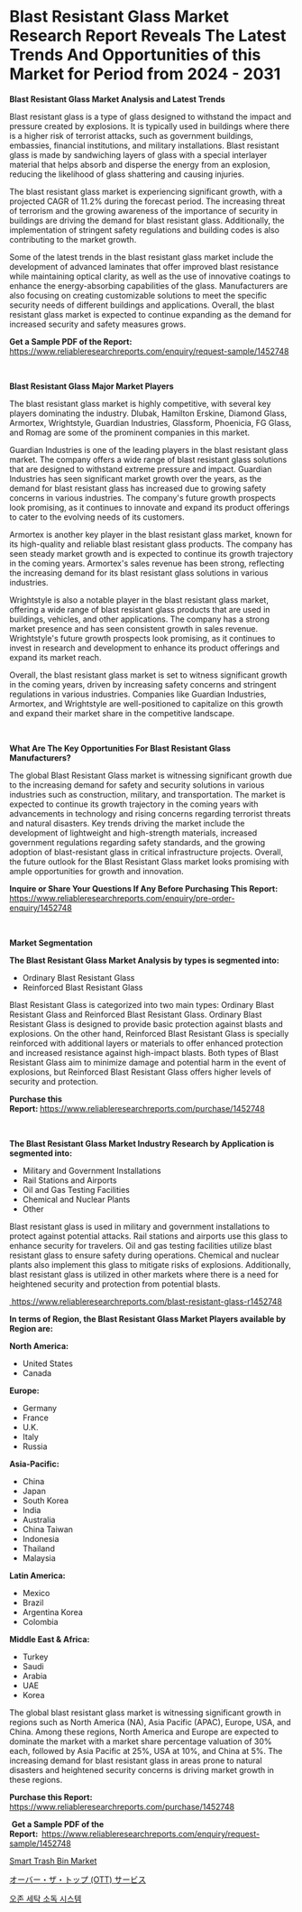 <p><h1>Blast Resistant Glass Market Research Report Reveals The Latest Trends And Opportunities of this Market for Period from 2024 - 2031</h1></p><p><strong>Blast Resistant Glass Market Analysis and Latest Trends</strong></p>
<p><p>Blast resistant glass is a type of glass designed to withstand the impact and pressure created by explosions. It is typically used in buildings where there is a higher risk of terrorist attacks, such as government buildings, embassies, financial institutions, and military installations. Blast resistant glass is made by sandwiching layers of glass with a special interlayer material that helps absorb and disperse the energy from an explosion, reducing the likelihood of glass shattering and causing injuries.</p><p>The blast resistant glass market is experiencing significant growth, with a projected CAGR of 11.2% during the forecast period. The increasing threat of terrorism and the growing awareness of the importance of security in buildings are driving the demand for blast resistant glass. Additionally, the implementation of stringent safety regulations and building codes is also contributing to the market growth.</p><p>Some of the latest trends in the blast resistant glass market include the development of advanced laminates that offer improved blast resistance while maintaining optical clarity, as well as the use of innovative coatings to enhance the energy-absorbing capabilities of the glass. Manufacturers are also focusing on creating customizable solutions to meet the specific security needs of different buildings and applications. Overall, the blast resistant glass market is expected to continue expanding as the demand for increased security and safety measures grows.</p></p>
<p><strong>Get a Sample PDF of the Report:&nbsp;</strong> <a href="https://www.reliableresearchreports.com/enquiry/request-sample/1452748">https://www.reliableresearchreports.com/enquiry/request-sample/1452748</a></p>
<p>&nbsp;</p>
<p><strong>Blast Resistant Glass Major Market Players</strong></p>
<p><p>The blast resistant glass market is highly competitive, with several key players dominating the industry. Dlubak, Hamilton Erskine, Diamond Glass, Armortex, Wrightstyle, Guardian Industries, Glassform, Phoenicia, FG Glass, and Romag are some of the prominent companies in this market.</p><p>Guardian Industries is one of the leading players in the blast resistant glass market. The company offers a wide range of blast resistant glass solutions that are designed to withstand extreme pressure and impact. Guardian Industries has seen significant market growth over the years, as the demand for blast resistant glass has increased due to growing safety concerns in various industries. The company's future growth prospects look promising, as it continues to innovate and expand its product offerings to cater to the evolving needs of its customers.</p><p>Armortex is another key player in the blast resistant glass market, known for its high-quality and reliable blast resistant glass products. The company has seen steady market growth and is expected to continue its growth trajectory in the coming years. Armortex's sales revenue has been strong, reflecting the increasing demand for its blast resistant glass solutions in various industries.</p><p>Wrightstyle is also a notable player in the blast resistant glass market, offering a wide range of blast resistant glass products that are used in buildings, vehicles, and other applications. The company has a strong market presence and has seen consistent growth in sales revenue. Wrightstyle's future growth prospects look promising, as it continues to invest in research and development to enhance its product offerings and expand its market reach.</p><p>Overall, the blast resistant glass market is set to witness significant growth in the coming years, driven by increasing safety concerns and stringent regulations in various industries. Companies like Guardian Industries, Armortex, and Wrightstyle are well-positioned to capitalize on this growth and expand their market share in the competitive landscape.</p></p>
<p>&nbsp;</p>
<p><strong>What Are The Key Opportunities For Blast Resistant Glass Manufacturers?</strong></p>
<p><p>The global Blast Resistant Glass market is witnessing significant growth due to the increasing demand for safety and security solutions in various industries such as construction, military, and transportation. The market is expected to continue its growth trajectory in the coming years with advancements in technology and rising concerns regarding terrorist threats and natural disasters. Key trends driving the market include the development of lightweight and high-strength materials, increased government regulations regarding safety standards, and the growing adoption of blast-resistant glass in critical infrastructure projects. Overall, the future outlook for the Blast Resistant Glass market looks promising with ample opportunities for growth and innovation.</p></p>
<p><strong>Inquire or Share Your Questions If Any Before Purchasing This Report:</strong> <a href="https://www.reliableresearchreports.com/enquiry/pre-order-enquiry/1452748">https://www.reliableresearchreports.com/enquiry/pre-order-enquiry/1452748</a></p>
<p>&nbsp;</p>
<p><strong>Market Segmentation</strong></p>
<p><strong>The Blast Resistant Glass Market Analysis by types is segmented into:</strong></p>
<p><ul><li>Ordinary Blast Resistant Glass</li><li>Reinforced Blast Resistant Glass</li></ul></p>
<p><p>Blast Resistant Glass is categorized into two main types: Ordinary Blast Resistant Glass and Reinforced Blast Resistant Glass. Ordinary Blast Resistant Glass is designed to provide basic protection against blasts and explosions. On the other hand, Reinforced Blast Resistant Glass is specially reinforced with additional layers or materials to offer enhanced protection and increased resistance against high-impact blasts. Both types of Blast Resistant Glass aim to minimize damage and potential harm in the event of explosions, but Reinforced Blast Resistant Glass offers higher levels of security and protection.</p></p>
<p><strong>Purchase this Report:&nbsp;</strong><a href="https://www.reliableresearchreports.com/purchase/1452748">https://www.reliableresearchreports.com/purchase/1452748</a></p>
<p>&nbsp;</p>
<p><strong>The Blast Resistant Glass Market Industry Research by Application is segmented into:</strong></p>
<p><ul><li>Military and Government Installations</li><li>Rail Stations and Airports</li><li>Oil and Gas Testing Facilities</li><li>Chemical and Nuclear Plants</li><li>Other</li></ul></p>
<p><p>Blast resistant glass is used in military and government installations to protect against potential attacks. Rail stations and airports use this glass to enhance security for travelers. Oil and gas testing facilities utilize blast resistant glass to ensure safety during operations. Chemical and nuclear plants also implement this glass to mitigate risks of explosions. Additionally, blast resistant glass is utilized in other markets where there is a need for heightened security and protection from potential blasts.</p></p>
<p><a href="https://www.reliableresearchreports.com/blast-resistant-glass-r1452748">&nbsp;https://www.reliableresearchreports.com/blast-resistant-glass-r1452748</a></p>
<p><strong>In terms of Region, the Blast Resistant Glass Market Players available by Region are:</strong></p>
<p>
    <p> <strong> North America: </strong>
        <ul>
            <li>United States</li>
            <li>Canada</li>
        </ul>
        </p> 
    <p> <strong> Europe: </strong>
        <ul>
            <li>Germany</li>
            <li>France</li>
            <li>U.K.</li>
            <li>Italy</li>
            <li>Russia</li>
        </ul>
        </p> 
    <p> <strong> Asia-Pacific: </strong>
        <ul>
            <li>China</li>
            <li>Japan</li>
            <li>South Korea</li>
            <li>India</li>
            <li>Australia</li>
            <li>China Taiwan</li>
            <li>Indonesia</li>
            <li>Thailand</li>
            <li>Malaysia</li>
        </ul>
        </p> 
    <p> <strong> Latin America: </strong>
        <ul>
            <li>Mexico</li>
            <li>Brazil</li>
            <li>Argentina Korea</li>
            <li>Colombia</li>
        </ul>
        </p> 
    <p> <strong> Middle East & Africa: </strong>
        <ul>
            <li>Turkey</li>
            <li>Saudi</li>
            <li>Arabia</li>
            <li>UAE</li>
            <li>Korea</li>
        </ul>
    </p>
    </p>
<p><p>The global blast resistant glass market is witnessing significant growth in regions such as North America (NA), Asia Pacific (APAC), Europe, USA, and China. Among these regions, North America and Europe are expected to dominate the market with a market share percentage valuation of 30% each, followed by Asia Pacific at 25%, USA at 10%, and China at 5%. The increasing demand for blast resistant glass in areas prone to natural disasters and heightened security concerns is driving market growth in these regions.</p></p>
<p><strong>Purchase this Report: </strong><a href="https://www.reliableresearchreports.com/purchase/1452748">https://www.reliableresearchreports.com/purchase/1452748</a></p>
<p>&nbsp;<strong>Get a Sample PDF of the Report:&nbsp;&nbsp;</strong><a href="https://www.reliableresearchreports.com/enquiry/request-sample/1452748">https://www.reliableresearchreports.com/enquiry/request-sample/1452748</a></p>
<p><strong></strong></p>
<p><p><a href="https://github.com/zkngisync/Market-Research-Report-List-1/blob/main/smart-trash-bin-market.md">Smart Trash Bin Market</a></p><p><a href="https://medium.com/@grarrity46851/%E6%AC%A1%E3%81%AE%E6%96%87%E3%82%92%E6%97%A5%E6%9C%AC%E8%AA%9E%E3%81%AB%E7%BF%BB%E8%A8%B3%E3%81%97%E3%81%A6%E3%81%8F%E3%81%A0%E3%81%95%E3%81%84-%E8%A3%BD%E5%93%81%E3%82%BF%E3%82%A4%E3%83%97-%E3%83%97%E3%83%AC%E3%83%9F%E3%82%A2%E3%83%A0%E3%81%A8%E3%82%B5%E3%83%96%E3%82%B9%E3%82%AF%E3%83%AA%E3%83%97%E3%82%B7%E3%83%A7%E3%83%B3-%E3%82%A2%E3%83%89%E3%82%A6%E3%82%A7%E3%82%A2-e%E3%82%B3%E3%83%9E%E3%83%BC%E3%82%B9-%E3%82%A8%E3%83%B3%E3%83%89%E3%83%A6%E3%83%BC%E3%82%B9-%E5%80%8B%E4%BA%BA-%E3%82%B3%E3%83%9E%E3%83%BC%E3%82%B7%E3%83%A3%E3%83%AB-%E3%81%9D%E3%81%AE%E4%BB%96-%E3%81%9D%E3%81%97%E3%81%A6%E5%9C%B0%E5%9F%9F%E3%82%92%E5%90%AB%E3%82%80ott-over-the-a99eaa1a79cb">オーバー・ザ・トップ (OTT) サービス</a></p><p><a href="https://medium.com/@maksymilianbaran1901/2024%EB%85%84%EB%B6%80%ED%84%B0-2031%EB%85%84%EA%B9%8C%EC%A7%80-%EC%98%A4%EC%A1%B4-%EC%84%B8%ED%83%81-%EC%86%8C%EB%8F%85-%EC%8B%9C%EC%8A%A4%ED%85%9C-%EC%8B%9C%EC%9E%A5%EC%9D%98-%EC%84%B1%EC%9E%A5-%EC%A0%84%EB%A7%9D%EC%9D%80-%EC%9D%98-%EC%97%B0%ED%8F%89%EA%B7%A0-%EC%84%B1%EC%9E%A5%EB%A5%A0-cagr-%EB%A1%9C-%EC%98%88%EC%B8%A1%EB%90%98%EB%A9%B0-%EC%9D%91%EC%9A%A9-%ED%94%84%EB%A1%9C%EA%B7%B8%EB%9E%A8-%EC%A7%80%EC%97%AD-%EC%A0%84%EB%A7%9D-%EB%B0%8F-%EC%88%98%EC%9D%B5%EC%97%90-%EB%8C%80%ED%95%9C-%EC%8B%9C%EC%9E%A5-%ED%8A%B8%EB%A0%8C%EB%93%9C-%EB%B6%84%EC%84%9D%EC%9D%B4-96ba1b5d18bc">오존 세탁 소독 시스템</a></p></p>
